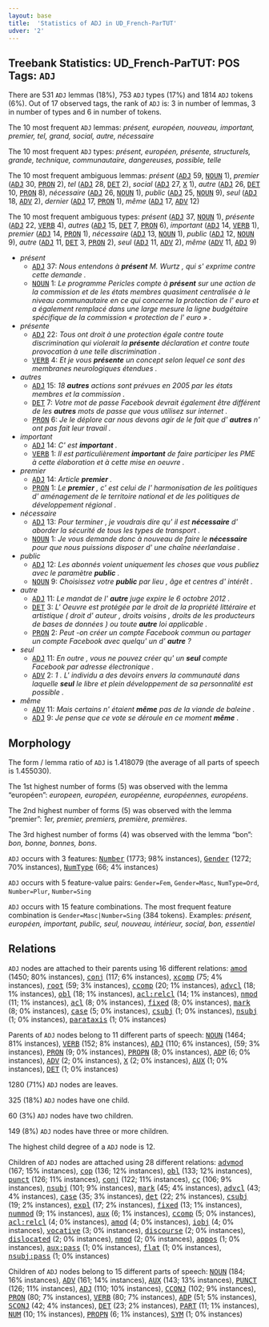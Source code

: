 ```yaml
---
layout: base
title:  'Statistics of ADJ in UD_French-ParTUT'
udver: '2'
---
```


## Treebank Statistics: UD_French-ParTUT: POS Tags: `ADJ`

There are 531 `ADJ` lemmas (18%), 753 `ADJ` types (17%) and 1814 `ADJ` tokens (6%).
Out of 17 observed tags, the rank of `ADJ` is: 3 in number of lemmas, 3 in number of types and 6 in number of tokens.

The 10 most frequent `ADJ` lemmas: <em>présent, européen, nouveau, important, premier, tel, grand, social, autre, nécessaire</em>

The 10 most frequent `ADJ` types:  <em>présent, européen, présente, structurels, grande, technique, communautaire, dangereuses, possible, telle</em>

The 10 most frequent ambiguous lemmas: <em>présent</em> (<tt><a href="fr_partut-pos-ADJ.html">ADJ</a></tt> 59, <tt><a href="fr_partut-pos-NOUN.html">NOUN</a></tt> 1), <em>premier</em> (<tt><a href="fr_partut-pos-ADJ.html">ADJ</a></tt> 30, <tt><a href="fr_partut-pos-PRON.html">PRON</a></tt> 2), <em>tel</em> (<tt><a href="fr_partut-pos-ADJ.html">ADJ</a></tt> 28, <tt><a href="fr_partut-pos-DET.html">DET</a></tt> 2), <em>social</em> (<tt><a href="fr_partut-pos-ADJ.html">ADJ</a></tt> 27, <tt><a href="fr_partut-pos-X.html">X</a></tt> 1), <em>autre</em> (<tt><a href="fr_partut-pos-ADJ.html">ADJ</a></tt> 26, <tt><a href="fr_partut-pos-DET.html">DET</a></tt> 10, <tt><a href="fr_partut-pos-PRON.html">PRON</a></tt> 8), <em>nécessaire</em> (<tt><a href="fr_partut-pos-ADJ.html">ADJ</a></tt> 26, <tt><a href="fr_partut-pos-NOUN.html">NOUN</a></tt> 1), <em>public</em> (<tt><a href="fr_partut-pos-ADJ.html">ADJ</a></tt> 25, <tt><a href="fr_partut-pos-NOUN.html">NOUN</a></tt> 9), <em>seul</em> (<tt><a href="fr_partut-pos-ADJ.html">ADJ</a></tt> 18, <tt><a href="fr_partut-pos-ADV.html">ADV</a></tt> 2), <em>dernier</em> (<tt><a href="fr_partut-pos-ADJ.html">ADJ</a></tt> 17, <tt><a href="fr_partut-pos-PRON.html">PRON</a></tt> 1), <em>même</em> (<tt><a href="fr_partut-pos-ADJ.html">ADJ</a></tt> 17, <tt><a href="fr_partut-pos-ADV.html">ADV</a></tt> 12)

The 10 most frequent ambiguous types:  <em>présent</em> (<tt><a href="fr_partut-pos-ADJ.html">ADJ</a></tt> 37, <tt><a href="fr_partut-pos-NOUN.html">NOUN</a></tt> 1), <em>présente</em> (<tt><a href="fr_partut-pos-ADJ.html">ADJ</a></tt> 22, <tt><a href="fr_partut-pos-VERB.html">VERB</a></tt> 4), <em>autres</em> (<tt><a href="fr_partut-pos-ADJ.html">ADJ</a></tt> 15, <tt><a href="fr_partut-pos-DET.html">DET</a></tt> 7, <tt><a href="fr_partut-pos-PRON.html">PRON</a></tt> 6), <em>important</em> (<tt><a href="fr_partut-pos-ADJ.html">ADJ</a></tt> 14, <tt><a href="fr_partut-pos-VERB.html">VERB</a></tt> 1), <em>premier</em> (<tt><a href="fr_partut-pos-ADJ.html">ADJ</a></tt> 14, <tt><a href="fr_partut-pos-PRON.html">PRON</a></tt> 1), <em>nécessaire</em> (<tt><a href="fr_partut-pos-ADJ.html">ADJ</a></tt> 13, <tt><a href="fr_partut-pos-NOUN.html">NOUN</a></tt> 1), <em>public</em> (<tt><a href="fr_partut-pos-ADJ.html">ADJ</a></tt> 12, <tt><a href="fr_partut-pos-NOUN.html">NOUN</a></tt> 9), <em>autre</em> (<tt><a href="fr_partut-pos-ADJ.html">ADJ</a></tt> 11, <tt><a href="fr_partut-pos-DET.html">DET</a></tt> 3, <tt><a href="fr_partut-pos-PRON.html">PRON</a></tt> 2), <em>seul</em> (<tt><a href="fr_partut-pos-ADJ.html">ADJ</a></tt> 11, <tt><a href="fr_partut-pos-ADV.html">ADV</a></tt> 2), <em>même</em> (<tt><a href="fr_partut-pos-ADV.html">ADV</a></tt> 11, <tt><a href="fr_partut-pos-ADJ.html">ADJ</a></tt> 9)


* <em>présent</em>
  * <tt><a href="fr_partut-pos-ADJ.html">ADJ</a></tt> 37: <em>Nous entendons à <b>présent</b> M. Wurtz , qui s' exprime contre cette demande .</em>
  * <tt><a href="fr_partut-pos-NOUN.html">NOUN</a></tt> 1: <em>Le programme Pericles compte à <b>présent</b> sur une action de la commission et de les états membres quasiment centralisée à le niveau communautaire en ce qui concerne la protection de l' euro et a également remplacé dans une large mesure la ligne budgétaire spécifique de la commission « protection de l' euro » .</em>
* <em>présente</em>
  * <tt><a href="fr_partut-pos-ADJ.html">ADJ</a></tt> 22: <em>Tous ont droit à une protection égale contre toute discrimination qui violerait la <b>présente</b> déclaration et contre toute provocation à une telle discrimination .</em>
  * <tt><a href="fr_partut-pos-VERB.html">VERB</a></tt> 4: <em>Et je vous <b>présente</b> un concept selon lequel ce sont des membranes neurologiques étendues .</em>
* <em>autres</em>
  * <tt><a href="fr_partut-pos-ADJ.html">ADJ</a></tt> 15: <em>18 <b>autres</b> actions sont prévues en 2005 par les états membres et la commission .</em>
  * <tt><a href="fr_partut-pos-DET.html">DET</a></tt> 7: <em>Votre mot de passe Facebook devrait également être différent de les <b>autres</b> mots de passe que vous utilisez sur internet .</em>
  * <tt><a href="fr_partut-pos-PRON.html">PRON</a></tt> 6: <em>Je le déplore car nous devons agir de le fait que d' <b>autres</b> n' ont pas fait leur travail .</em>
* <em>important</em>
  * <tt><a href="fr_partut-pos-ADJ.html">ADJ</a></tt> 14: <em>C' est <b>important</b> .</em>
  * <tt><a href="fr_partut-pos-VERB.html">VERB</a></tt> 1: <em>Il est particulièrement <b>important</b> de faire participer les PME à cette élaboration et à cette mise en oeuvre .</em>
* <em>premier</em>
  * <tt><a href="fr_partut-pos-ADJ.html">ADJ</a></tt> 14: <em>Article <b>premier</b> .</em>
  * <tt><a href="fr_partut-pos-PRON.html">PRON</a></tt> 1: <em>Le <b>premier</b> , c' est celui de l' harmonisation de les politiques d' aménagement de le territoire national et de les politiques de développement régional .</em>
* <em>nécessaire</em>
  * <tt><a href="fr_partut-pos-ADJ.html">ADJ</a></tt> 13: <em>Pour terminer , je voudrais dire qu' il est <b>nécessaire</b> d' aborder la sécurité de tous les types de transport .</em>
  * <tt><a href="fr_partut-pos-NOUN.html">NOUN</a></tt> 1: <em>Je vous demande donc à nouveau de faire le <b>nécessaire</b> pour que nous puissions disposer d' une chaîne néerlandaise .</em>
* <em>public</em>
  * <tt><a href="fr_partut-pos-ADJ.html">ADJ</a></tt> 12: <em>Les abonnés voient uniquement les choses que vous publiez avec le paramètre <b>public</b> .</em>
  * <tt><a href="fr_partut-pos-NOUN.html">NOUN</a></tt> 9: <em>Choisissez votre <b>public</b> par lieu , âge et centres d' intérêt .</em>
* <em>autre</em>
  * <tt><a href="fr_partut-pos-ADJ.html">ADJ</a></tt> 11: <em>Le mandat de l' <b>autre</b> juge expire le 6 octobre 2012 .</em>
  * <tt><a href="fr_partut-pos-DET.html">DET</a></tt> 3: <em>L' Oeuvre est protégée par le droit de la propriété littéraire et artistique ( droit d' auteur , droits voisins , droits de les producteurs de bases de données ) ou toute <b>autre</b> loi applicable .</em>
  * <tt><a href="fr_partut-pos-PRON.html">PRON</a></tt> 2: <em>Peut -on créer un compte Facebook commun ou partager un compte Facebook avec quelqu' un d' <b>autre</b> ?</em>
* <em>seul</em>
  * <tt><a href="fr_partut-pos-ADJ.html">ADJ</a></tt> 11: <em>En outre , vous ne pouvez créer qu' un <b>seul</b> compte Facebook par adresse électronique .</em>
  * <tt><a href="fr_partut-pos-ADV.html">ADV</a></tt> 2: <em>1 . L' individu a des devoirs envers la communauté dans laquelle <b>seul</b> le libre et plein développement de sa personnalité est possible .</em>
* <em>même</em>
  * <tt><a href="fr_partut-pos-ADV.html">ADV</a></tt> 11: <em>Mais certains n' étaient <b>même</b> pas de la viande de baleine .</em>
  * <tt><a href="fr_partut-pos-ADJ.html">ADJ</a></tt> 9: <em>Je pense que ce vote se déroule en ce moment <b>même</b> .</em>

## Morphology

The form / lemma ratio of `ADJ` is 1.418079 (the average of all parts of speech is 1.455030).

The 1st highest number of forms (5) was observed with the lemma “européen”: <em>europeen, européen, européenne, européennes, européens</em>.

The 2nd highest number of forms (5) was observed with the lemma “premier”: <em>1er, premier, premiers, première, premières</em>.

The 3rd highest number of forms (4) was observed with the lemma “bon”: <em>bon, bonne, bonnes, bons</em>.

`ADJ` occurs with 3 features: <tt><a href="fr_partut-feat-Number.html">Number</a></tt> (1773; 98% instances), <tt><a href="fr_partut-feat-Gender.html">Gender</a></tt> (1272; 70% instances), <tt><a href="fr_partut-feat-NumType.html">NumType</a></tt> (66; 4% instances)

`ADJ` occurs with 5 feature-value pairs: `Gender=Fem`, `Gender=Masc`, `NumType=Ord`, `Number=Plur`, `Number=Sing`

`ADJ` occurs with 15 feature combinations.
The most frequent feature combination is `Gender=Masc|Number=Sing` (384 tokens).
Examples: <em>présent, européen, important, public, seul, nouveau, intérieur, social, bon, essentiel</em>


## Relations

`ADJ` nodes are attached to their parents using 16 different relations: <tt><a href="fr_partut-dep-amod.html">amod</a></tt> (1450; 80% instances), <tt><a href="fr_partut-dep-conj.html">conj</a></tt> (117; 6% instances), <tt><a href="fr_partut-dep-xcomp.html">xcomp</a></tt> (75; 4% instances), <tt><a href="fr_partut-dep-root.html">root</a></tt> (59; 3% instances), <tt><a href="fr_partut-dep-ccomp.html">ccomp</a></tt> (20; 1% instances), <tt><a href="fr_partut-dep-advcl.html">advcl</a></tt> (18; 1% instances), <tt><a href="fr_partut-dep-obl.html">obl</a></tt> (18; 1% instances), <tt><a href="fr_partut-dep-acl-relcl.html">acl:relcl</a></tt> (14; 1% instances), <tt><a href="fr_partut-dep-nmod.html">nmod</a></tt> (11; 1% instances), <tt><a href="fr_partut-dep-acl.html">acl</a></tt> (8; 0% instances), <tt><a href="fr_partut-dep-fixed.html">fixed</a></tt> (8; 0% instances), <tt><a href="fr_partut-dep-mark.html">mark</a></tt> (8; 0% instances), <tt><a href="fr_partut-dep-case.html">case</a></tt> (5; 0% instances), <tt><a href="fr_partut-dep-csubj.html">csubj</a></tt> (1; 0% instances), <tt><a href="fr_partut-dep-nsubj.html">nsubj</a></tt> (1; 0% instances), <tt><a href="fr_partut-dep-parataxis.html">parataxis</a></tt> (1; 0% instances)

Parents of `ADJ` nodes belong to 11 different parts of speech: <tt><a href="fr_partut-pos-NOUN.html">NOUN</a></tt> (1464; 81% instances), <tt><a href="fr_partut-pos-VERB.html">VERB</a></tt> (152; 8% instances), <tt><a href="fr_partut-pos-ADJ.html">ADJ</a></tt> (110; 6% instances),  (59; 3% instances), <tt><a href="fr_partut-pos-PRON.html">PRON</a></tt> (9; 0% instances), <tt><a href="fr_partut-pos-PROPN.html">PROPN</a></tt> (8; 0% instances), <tt><a href="fr_partut-pos-ADP.html">ADP</a></tt> (6; 0% instances), <tt><a href="fr_partut-pos-ADV.html">ADV</a></tt> (2; 0% instances), <tt><a href="fr_partut-pos-X.html">X</a></tt> (2; 0% instances), <tt><a href="fr_partut-pos-AUX.html">AUX</a></tt> (1; 0% instances), <tt><a href="fr_partut-pos-DET.html">DET</a></tt> (1; 0% instances)

1280 (71%) `ADJ` nodes are leaves.

325 (18%) `ADJ` nodes have one child.

60 (3%) `ADJ` nodes have two children.

149 (8%) `ADJ` nodes have three or more children.

The highest child degree of a `ADJ` node is 12.

Children of `ADJ` nodes are attached using 28 different relations: <tt><a href="fr_partut-dep-advmod.html">advmod</a></tt> (167; 15% instances), <tt><a href="fr_partut-dep-cop.html">cop</a></tt> (136; 12% instances), <tt><a href="fr_partut-dep-obl.html">obl</a></tt> (133; 12% instances), <tt><a href="fr_partut-dep-punct.html">punct</a></tt> (126; 11% instances), <tt><a href="fr_partut-dep-conj.html">conj</a></tt> (122; 11% instances), <tt><a href="fr_partut-dep-cc.html">cc</a></tt> (106; 9% instances), <tt><a href="fr_partut-dep-nsubj.html">nsubj</a></tt> (101; 9% instances), <tt><a href="fr_partut-dep-mark.html">mark</a></tt> (45; 4% instances), <tt><a href="fr_partut-dep-advcl.html">advcl</a></tt> (43; 4% instances), <tt><a href="fr_partut-dep-case.html">case</a></tt> (35; 3% instances), <tt><a href="fr_partut-dep-det.html">det</a></tt> (22; 2% instances), <tt><a href="fr_partut-dep-csubj.html">csubj</a></tt> (19; 2% instances), <tt><a href="fr_partut-dep-expl.html">expl</a></tt> (17; 2% instances), <tt><a href="fr_partut-dep-fixed.html">fixed</a></tt> (13; 1% instances), <tt><a href="fr_partut-dep-nummod.html">nummod</a></tt> (9; 1% instances), <tt><a href="fr_partut-dep-aux.html">aux</a></tt> (6; 1% instances), <tt><a href="fr_partut-dep-ccomp.html">ccomp</a></tt> (5; 0% instances), <tt><a href="fr_partut-dep-acl-relcl.html">acl:relcl</a></tt> (4; 0% instances), <tt><a href="fr_partut-dep-amod.html">amod</a></tt> (4; 0% instances), <tt><a href="fr_partut-dep-iobj.html">iobj</a></tt> (4; 0% instances), <tt><a href="fr_partut-dep-vocative.html">vocative</a></tt> (3; 0% instances), <tt><a href="fr_partut-dep-discourse.html">discourse</a></tt> (2; 0% instances), <tt><a href="fr_partut-dep-dislocated.html">dislocated</a></tt> (2; 0% instances), <tt><a href="fr_partut-dep-nmod.html">nmod</a></tt> (2; 0% instances), <tt><a href="fr_partut-dep-appos.html">appos</a></tt> (1; 0% instances), <tt><a href="fr_partut-dep-aux-pass.html">aux:pass</a></tt> (1; 0% instances), <tt><a href="fr_partut-dep-flat.html">flat</a></tt> (1; 0% instances), <tt><a href="fr_partut-dep-nsubj-pass.html">nsubj:pass</a></tt> (1; 0% instances)

Children of `ADJ` nodes belong to 15 different parts of speech: <tt><a href="fr_partut-pos-NOUN.html">NOUN</a></tt> (184; 16% instances), <tt><a href="fr_partut-pos-ADV.html">ADV</a></tt> (161; 14% instances), <tt><a href="fr_partut-pos-AUX.html">AUX</a></tt> (143; 13% instances), <tt><a href="fr_partut-pos-PUNCT.html">PUNCT</a></tt> (126; 11% instances), <tt><a href="fr_partut-pos-ADJ.html">ADJ</a></tt> (110; 10% instances), <tt><a href="fr_partut-pos-CCONJ.html">CCONJ</a></tt> (102; 9% instances), <tt><a href="fr_partut-pos-PRON.html">PRON</a></tt> (80; 7% instances), <tt><a href="fr_partut-pos-VERB.html">VERB</a></tt> (80; 7% instances), <tt><a href="fr_partut-pos-ADP.html">ADP</a></tt> (51; 5% instances), <tt><a href="fr_partut-pos-SCONJ.html">SCONJ</a></tt> (42; 4% instances), <tt><a href="fr_partut-pos-DET.html">DET</a></tt> (23; 2% instances), <tt><a href="fr_partut-pos-PART.html">PART</a></tt> (11; 1% instances), <tt><a href="fr_partut-pos-NUM.html">NUM</a></tt> (10; 1% instances), <tt><a href="fr_partut-pos-PROPN.html">PROPN</a></tt> (6; 1% instances), <tt><a href="fr_partut-pos-SYM.html">SYM</a></tt> (1; 0% instances)


